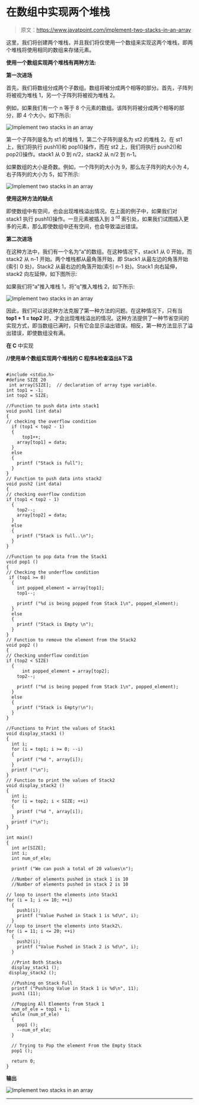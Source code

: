# 在数组中实现两个堆栈

> 原文：<https://www.javatpoint.com/implement-two-stacks-in-an-array>

这里，我们将创建两个堆栈，并且我们将仅使用一个数组来实现这两个堆栈，即两个堆栈将使用相同的数组来存储元素。

**使用一个数组实现两个堆栈有两种方法:**

**第一次进场**

首先，我们将数组分成两个子数组。数组将被分成两个相等的部分。首先，子阵列将被视为堆栈 1，另一个子阵列将被视为堆栈 2。

例如，如果我们有一个 n 等于 8 个元素的数组。该阵列将被分成两个相等的部分，即 4 个大小，如下所示:

![Implement two stacks in an array](img/70c9cdeaa6cb573ea761afd671c4c3cb.png)

第一个子阵列是名为 st1 的堆栈 1，第二个子阵列是名为 st2 的堆栈 2。在 st1 上，我们将执行 push1()和 pop1()操作，而在 st2 上，我们将执行 push2()和 pop2()操作。stack1 从 0 到 n/2，stack2 从 n/2 到 n-1。

如果数组的大小是奇数。例如，一个阵列的大小为 9，那么左子阵列的大小为 4，右子阵列的大小为 5，如下所示:

![Implement two stacks in an array](img/90ffbeb65e14b6d74322a0ebd8a7675b.png)

**使用这种方法的缺点**

即使数组中有空间，也会出现堆栈溢出情况。在上面的例子中，如果我们对 stack1 执行 push1()操作。一旦元素被插入到 3 <sup>rd</sup> 索引处，如果我们试图插入更多的元素，那么即使数组中还有空间，也会导致溢出错误。

**第二次进场**

在这种方法中，我们有一个名为“a”的数组。在这种情况下，stack1 从 0 开始，而 stack2 从 n-1 开始。两个堆栈都从最角落开始，即 Stack1 从最左边的角落开始(索引 0 处)，Stack2 从最右边的角落开始(索引 n-1 处)。Stack1 向右延伸，stack2 向左延伸，如下图所示:

如果我们将“a”推入堆栈 1，将“q”推入堆栈 2，如下所示:

![Implement two stacks in an array](img/1cd3aff891070b46e65d4800a0434644.png)

因此，我们可以说这种方法克服了第一种方法的问题。在这种情况下，只有当 **top1 + 1 = top2** 时，才会出现堆栈溢出的情况。这种方法提供了一种节省空间的实现方式，即当数组已满时，只有它会显示溢出错误。相反，第一种方法显示了溢出错误，即使数组没有满。

**在 C** 中实现

**//使用单个数组实现两个堆栈的 C 程序&检查溢出&下溢**

```

#include <stdio.h>
#define SIZE 20
 int array[SIZE];  // declaration of array type variable.
int top1 = -1;
int top2 = SIZE;

//Function to push data into stack1
void push1 (int data)
{
// checking the overflow condition
  if (top1 < top2 - 1)
  {
      top1++;
    array[top1] = data;
  }
  else
  {
    printf ("Stack is full");
  }
}
// Function to push data into stack2
void push2 (int data)
{
// checking overflow condition  
if (top1 < top2 - 1)
  {
    top2--;
    array[top2] = data; 
  }
  else
  {
    printf ("Stack is full..\n");
  }
}

//Function to pop data from the Stack1
void pop1 ()
{
// Checking the underflow condition 
 if (top1 >= 0)
  {
    int popped_element = array[top1];
    top1--;

    printf ("%d is being popped from Stack 1\n", popped_element);
  }
  else
  {
    printf ("Stack is Empty \n");
  }
}
// Function to remove the element from the Stack2
void pop2 ()
{
// Checking underflow condition  
if (top2 < SIZE)
  {
      int popped_element = array[top2];
    top2--;

    printf ("%d is being popped from Stack 1\n", popped_element);
  }
  else
  {
    printf ("Stack is Empty!\n");
  }
}

//Functions to Print the values of Stack1
void display_stack1 ()
{
  int i;
  for (i = top1; i >= 0; --i)
  {
    printf ("%d ", array[i]);
  }
  printf ("\n");
}
// Function to print the values of Stack2
void display_stack2 ()
{
  int i;
  for (i = top2; i < SIZE; ++i)
  {
    printf ("%d ", array[i]);
  }
  printf ("\n");
}

int main()
{
  int ar[SIZE];
  int i;
  int num_of_ele;

  printf ("We can push a total of 20 values\n");

  //Number of elements pushed in stack 1 is 10
  //Number of elements pushed in stack 2 is 10

// loop to insert the elements into Stack1  
for (i = 1; i <= 10; ++i)
  {
    push1(i);
    printf ("Value Pushed in Stack 1 is %d\n", i);
  }
// loop to insert the elements into Stack2\.  
for (i = 11; i <= 20; ++i)
  {
    push2(i);
    printf ("Value Pushed in Stack 2 is %d\n", i);
  }

  //Print Both Stacks
  display_stack1 ();
 display_stack2 ();

  //Pushing on Stack Full
  printf ("Pushing Value in Stack 1 is %d\n", 11);
  push1 (11);

  //Popping All Elements from Stack 1
  num_of_ele = top1 + 1;
  while (num_of_ele)
  {
    pop1 ();
    --num_of_ele;
  }

  // Trying to Pop the element From the Empty Stack
  pop1 ();

  return 0;
}

```

**输出**

![Implement two stacks in an array](img/9fc995557ff7a3be694cda7d0478d2de.png)

* * *